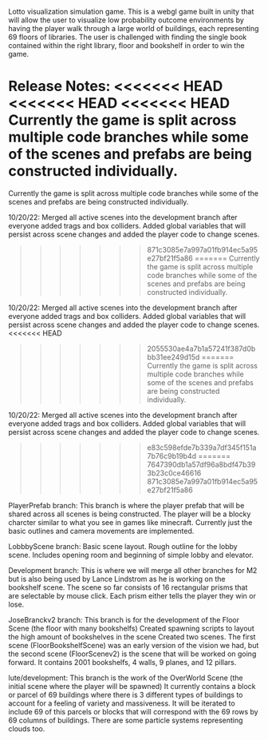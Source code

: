 Lotto visualization simulation game.  This is a webgl game built in unity that will allow the user to visualize low probability outcome environments by having the player walk through a large world of buildings, each representing 69 floors of libraries.  The user is challenged with finding the single book contained within the right library, floor and bookshelf in order to win the game. 

Release Notes:
<<<<<<< HEAD
<<<<<<< HEAD
<<<<<<< HEAD
Currently the game is split across multiple code branches while some of the scenes and prefabs are being constructed individually. 
=======
Currently the game is split across multiple code branches while some of the scenes and prefabs are being constructed individually. 

10/20/22:
Merged all active scenes into the development branch after everyone added trags and box colliders.  Added global variables that will persist across scene changes and added the player code to change scenes. 
>>>>>>> 871c3085e7a997a01fb914ec5a95e27bf21f5a86
=======
Currently the game is split across multiple code branches while some of the scenes and prefabs are being constructed individually.

10/20/22: Merged all active scenes into the development branch after everyone added trags and box colliders. Added global variables that will persist across scene changes and added the player code to change scenes.
<<<<<<< HEAD
>>>>>>> 2055530ae4a7b1a57241f387d0bbb31ee249d15d
=======
Currently the game is split across multiple code branches while some of the scenes and prefabs are being constructed individually.

10/20/22: Merged all active scenes into the development branch after everyone added trags and box colliders. Added global variables that will persist across scene changes and added the player code to change scenes.
>>>>>>> e83c598efde7b339a7df345f151a7b76c9b19b4d
=======
>>>>>>> 7647390db1a57df96a8bdf47b393b23c0ce46616
>>>>>>> 871c3085e7a997a01fb914ec5a95e27bf21f5a86

PlayerPrefab branch: 
This branch is where the player prefab that will be shared across all scenes is being constructed.  The player will be a blocky charcter similar to what you see in games like minecraft.  Currently just the basic outlines and camera movements are implemented. 

LobbbyScene branch:
Basic scene layout. Rough outline for the lobby scene. Includes opening room and beginning of simple lobby and elevator.

Development branch:
This is where we will merge all other branches for M2 but is also being used by Lance Lindstrom as he is working on the bookshelf scene. The scene so far consists of 16 rectangular prisms that are selectable by mouse click. Each prism either tells the player they win or lose.

JoseBranckv2 branch:
This branch is for the development of the Floor Scene (the floor with many bookshelfs)
Created spawning scripts to layout the high amount of bookshelves in the scene
Created two scenes. The first scene (FloorBookshelfScene) was an early version of the vision we had, but the second scene (FloorScenev2) is the scene that will be worked on going forward. It contains 2001 bookshelfs, 4 walls, 9 planes, and 12 pillars.

lute/development:
This branch is the work of the OverWorld Scene (the initial scene where the player will be spawned)
It currently contains a block or parcel of 69 buildings where there is 3 different types of buildings to account for a feeling of variety and massiveness.
It will be iterated to include 69 of this parcels or blocks that will correspond with the 69 rows by 69 columns of buildings.
There are some particle systems representing clouds too.
